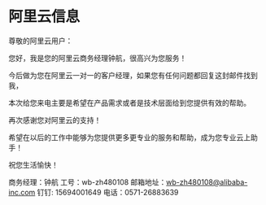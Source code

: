 # 阿里云信息

尊敬的阿里云用户：

您好，我是您的阿里云商务经理钟航，很高兴为您服务！

今后做为您在阿里云一对一的客户经理，如果您有任何问题都回复这封邮件找到我，

本次给您来电主要是希望在产品需求或者是技术层面给到您提供有效的帮助。

再次感谢您对阿里云的支持！

希望在以后的工作中能够为您提供更多更专业的服务和帮助，成为您专业云上助手！

祝您生活愉快！

商务经理：钟航                 工号：wb-zh480108
邮箱地址：wb-zh480108@alibaba-inc.com 
钉钉: 15694001649
电话：0571-26883639